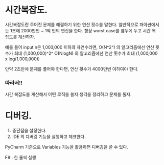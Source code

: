 # 시간복잡도.

시간복잡도란 주어진 문제를 해결하기 위한 연산 횟수를 말한다.
일반적으로 파이썬에서는 1초에 2000만번 ~ 1억 번의 연산을 한다.
항상 worst case를 염두에 두고 시간 복잡도를 계산하자.

예를 들어 input n은 1,000,000 이하의 자연수라면,
O(N^2^) 의 알고리즘에선 연산 횟수가 최대 (1,000,000)^2^ 
O(NlogN) 의 알고리즘에선 연산 횟수가 최대 (1,000,000 x log(1,000,000))

만약 2초만에 문제를 풀어야 한다면, 연산 횟수가 4000만번 이하여야 한다.

### 따라서!!
시간 복잡도를 계산해서 어떤 로직을 쓸지 생각을 정리하고 문제를 풀자.



# 디버깅.

1. 중단점을 설정한다.
2. IDE 의 디버깅 기능을 실행하고 체크한다.

PyCharm 기준으로 Variables 기능을 활용하면 디버깅을 쓸 수 있다. 

F8 : 한 줄씩 실행
